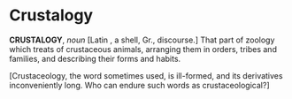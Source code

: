 # Crustalogy

**CRUSTALOGY**, _noun_ \[Latin , a shell, Gr., discourse.\] That part of zoology which treats of crustaceous animals, arranging them in orders, tribes and families, and describing their forms and habits.

\[Crustaceology, the word sometimes used, is ill-formed, and its derivatives inconveniently long. Who can endure such words as crustaceological?\]